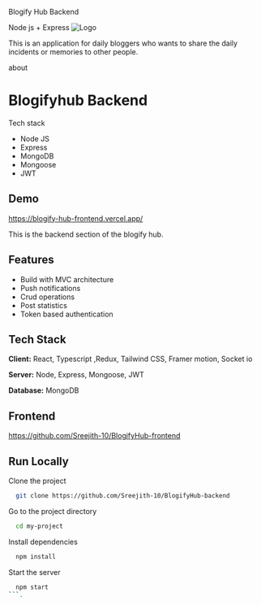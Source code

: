
Blogify Hub Backend

Node js + Express
![Logo](https://socialify.git.ci/Sreejith-10/BlogifyHub-backend/image?language=1&name=1&pattern=Signal&theme=Light)

This is an application for daily bloggers who wants to share the daily incidents or memories to other people.

about
# Blogifyhub Backend 

Tech stack
- Node JS
- Express
- MongoDB
- Mongoose
- JWT

## Demo
https://blogify-hub-frontend.vercel.app/

This is the backend section of the blogify hub.
## Features

- Build with MVC architecture 
- Push notifications 
- Crud operations
- Post statistics
- Token based authentication


## Tech Stack

**Client:** React, Typescript ,Redux, Tailwind CSS, Framer motion, Socket io 

**Server:** Node, Express, Mongoose, JWT

**Database:** MongoDB 


## Frontend 

https://github.com/Sreejith-10/BlogifyHub-frontend
## Run Locally

Clone the project

```bash
  git clone https://github.com/Sreejith-10/BlogifyHub-backend
```

Go to the project directory

```bash
  cd my-project
```

Install dependencies

```bash
  npm install
```

Start the server

```bash
  npm start
```.
